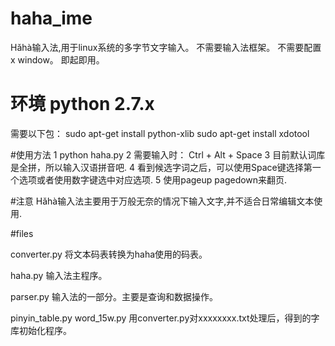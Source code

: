 # haha_ime
Hǎhà输入法,用于linux系统的多字节文字输入。
不需要输入法框架。
不需要配置x window。
即起即用。

# 环境 python 2.7.x
需要以下包：
sudo apt-get install python-xlib
sudo apt-get install xdotool

#使用方法
1 python haha.py
2 需要输入时： Ctrl + Alt + Space
3 目前默认词库是全拼，所以输入汉语拼音吧.
4 看到候选字词之后，可以使用Space键选择第一个选项或者使用数字键选中对应选项.
5 使用pageup pagedown来翻页.


#注意
Hǎhà输入法主要用于万般无奈的情况下输入文字,并不适合日常编辑文本使用.


#files

converter.py
	将文本码表转换为haha使用的码表。

haha.py
	输入法主程序。
	
parser.py
	输入法的一部分。主要是查询和数据操作。
	
pinyin_table.py  word_15w.py
    用converter.py对xxxxxxxx.txt处理后，得到的字库初始化程序。
